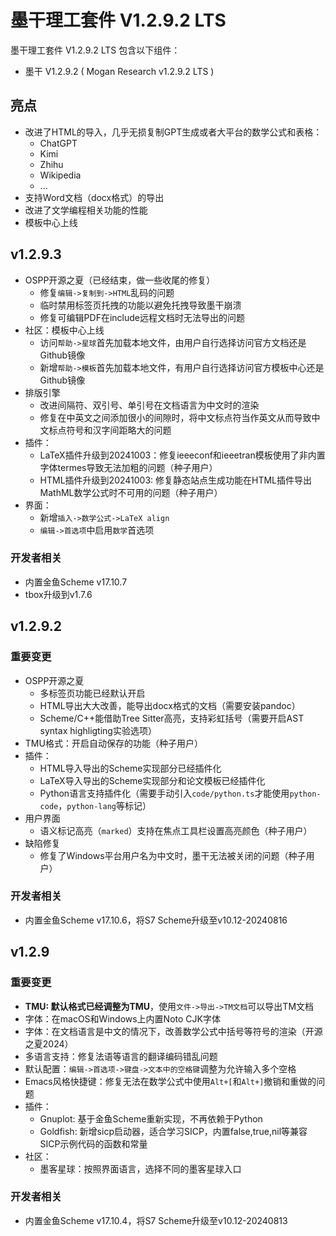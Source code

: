 # 墨干理工套件 V1.2.9.2 LTS
墨干理工套件 V1.2.9.2 LTS 包含以下组件：
+ 墨干 V1.2.9.2 ( Mogan Research v1.2.9.2 LTS )

## 亮点
+ 改进了HTML的导入，几乎无损复制GPT生成或者大平台的数学公式和表格：
  + ChatGPT
  + Kimi
  + Zhihu
  + Wikipedia
  + ...
+ 支持Word文档（docx格式）的导出
+ 改进了文学编程相关功能的性能
+ 模板中心上线

## v1.2.9.3
+ OSPP开源之夏（已经结束，做一些收尾的修复）
  + 修复`编辑->复制到->HTML`乱码的问题
  + 临时禁用标签页托拽的功能以避免托拽导致墨干崩溃
  + 修复可编辑PDF在include远程文档时无法导出的问题
+ 社区：模板中心上线
  + 访问`帮助->星球`首先加载本地文件，由用户自行选择访问官方文档还是Github镜像
  + 新增`帮助->模板`首先加载本地文件，有用户自行选择访问官方模板中心还是Github镜像
+ 排版引擎
  + 改进间隔符、双引号、单引号在文档语言为中文时的渲染
  + 修复在中英文之间添加很小的间隙时，将中文标点符当作英文从而导致中文标点符号和汉字间距略大的问题
+ 插件：
  + LaTeX插件升级到20241003：修复ieeeconf和ieeetran模板使用了非内置字体termes导致无法加粗的问题（种子用户）
  + HTML插件升级到20241003: 修复静态站点生成功能在HTML插件导出MathML数学公式时不可用的问题（种子用户）
+ 界面：
  + 新增`插入->数学公式->LaTeX align`
  + `编辑->首选项`中启用`数学`首选项

### 开发者相关
+ 内置金鱼Scheme v17.10.7
+ tbox升级到v1.7.6

## v1.2.9.2
### 重要变更
+ OSPP开源之夏
  + 多标签页功能已经默认开启
  + HTML导出大大改善，能导出docx格式的文档（需要安装pandoc）
  + Scheme/C++能借助Tree Sitter高亮，支持彩虹括号（需要开启AST syntax highligting实验选项）
+ TMU格式：开启自动保存的功能（种子用户）
+ 插件：
  + HTML导入导出的Scheme实现部分已经插件化
  + LaTeX导入导出的Scheme实现部分和论文模板已经插件化
  + Python语言支持插件化（需要手动引入`code/python.ts`才能使用`python-code`，`python-lang`等标记）
+ 用户界面
  - 语义标记高亮（`marked`）支持在焦点工具栏设置高亮颜色（种子用户）
+ 缺陷修复
  - 修复了Windows平台用户名为中文时，墨干无法被关闭的问题（种子用户）

### 开发者相关
+ 内置金鱼Scheme v17.10.6，将S7 Scheme升级至v10.12-20240816

## v1.2.9
### 重要变更
+ **TMU: 默认格式已经调整为TMU**，使用`文件->导出->TM文档`可以导出TM文档
+ 字体：在macOS和Windows上内置Noto CJK字体
+ 字体：在文档语言是中文的情况下，改善数学公式中括号等符号的渲染（开源之夏2024）
+ 多语言支持：修复法语等语言的翻译编码错乱问题
+ 默认配置：`编辑->首选项->键盘->文本中的空格键`调整为允许输入多个空格
+ Emacs风格快捷键：修复无法在数学公式中使用`Alt+[`和`Alt+]`撤销和重做的问题
+ 插件：
  - Gnuplot: 基于金鱼Scheme重新实现，不再依赖于Python
  - Goldfish: 新增sicp启动器，适合学习SICP，内置false,true,nil等兼容SICP示例代码的函数和常量
+ 社区：
  - 墨客星球：按照界面语言，选择不同的墨客星球入口

### 开发者相关
+ 内置金鱼Scheme v17.10.4，将S7 Scheme升级至v10.12-20240813

